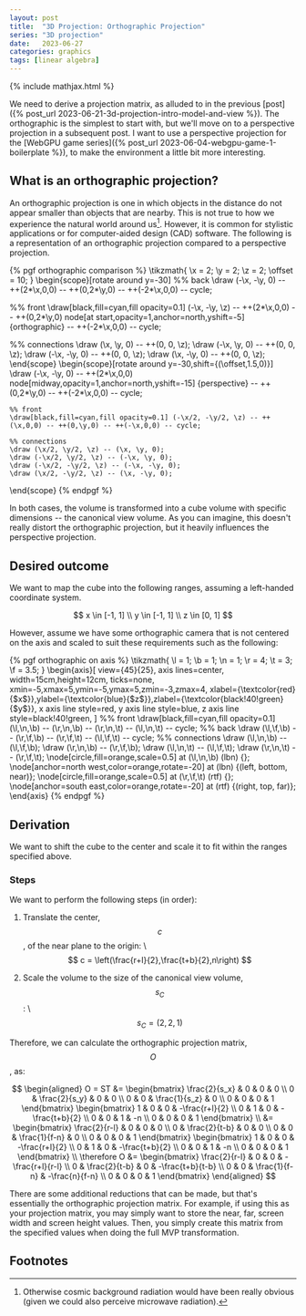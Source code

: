 ```yaml
---
layout: post
title:  "3D Projection: Orthographic Projection"
series: "3D projection"
date:   2023-06-27
categories: graphics
tags: [linear algebra]
---
```


{% include mathjax.html %}

We need to derive a projection matrix, as alluded to in the previous [post]({%
post_url 2023-06-21-3d-projection-intro-model-and-view %}). The orthographic is
the simplest to start with, but we'll move on to a perspective projection in a
subsequent post. I want to use a perspective projection for the [WebGPU game
series]({% post_url 2023-06-04-webgpu-game-1-boilerplate %}), to make the
environment a little bit more interesting.

## What is an orthographic projection?

An orthographic projection is one in which objects in the distance do not appear
smaller than objects that are nearby. This is not true to how we experience the
natural world around us[^1]. However, it is common for stylistic applications or
for computer-aided design (CAD) software. The following is a representation of
an orthographic projection compared to a perspective projection.

<div class="centered margin">
{% pgf orthographic comparison %}
  \tikzmath{
    \x = 2;
    \y = 2;
    \z = 2;
    \offset = 10;
  }
  \begin{scope}[rotate around y=-30]
  %% back
  \draw (-\x, -\y, 0) -- ++(2*\x,0,0) -- ++(0,2*\y,0) -- ++(-2*\x,0,0) -- cycle;

  %% front
  \draw[black,fill=cyan,fill opacity=0.1] (-\x, -\y, \z) -- ++(2*\x,0,0) -- ++(0,2*\y,0) node[at start,opacity=1,anchor=north,yshift=-5] {orthographic} -- ++(-2*\x,0,0) -- cycle;

  %% connections
  \draw (\x, \y, 0) -- ++(0, 0, \z);
  \draw (-\x, \y, 0) -- ++(0, 0, \z);
  \draw (-\x, -\y, 0) -- ++(0, 0, \z);
  \draw (\x, -\y, 0) -- ++(0, 0, \z);
  \end{scope}
  \begin{scope}[rotate around y=-30,shift={(\offset,1.5,0)}]
    \draw (-\x, -\y, 0) -- ++(2*\x,0,0) node[midway,opacity=1,anchor=north,yshift=-15] {perspective} -- ++(0,2*\y,0) -- ++(-2*\x,0,0) -- cycle;

    %% front
    \draw[black,fill=cyan,fill opacity=0.1] (-\x/2, -\y/2, \z) -- ++(\x,0,0) -- ++(0,\y,0) -- ++(-\x,0,0) -- cycle;

    %% connections
    \draw (\x/2, \y/2, \z) -- (\x, \y, 0);
    \draw (-\x/2, \y/2, \z) -- (-\x, \y, 0);
    \draw (-\x/2, -\y/2, \z) -- (-\x, -\y, 0);
    \draw (\x/2, -\y/2, \z) -- (\x, -\y, 0);
  \end{scope}
{% endpgf %}
</div>

In both cases, the volume is transformed into a cube volume with specific
dimensions -- the canonical view volume. As you can imagine, this doesn't really
distort the orthographic projection, but it heavily influences the perspective
projection.

## Desired outcome

We want to map the cube into the following ranges, assuming a left-handed
coordinate system.

$$
  x \in [-1, 1] \\
  y \in [-1, 1] \\
  z \in [0, 1]
$$

However, assume we have some orthographic camera that is not centered on the
axis and scaled to suit these requirements such as the following:

<div class="centered margin">
{% pgf orthographic on axis %}
  \tikzmath{
    \l = 1;
    \b = 1;
    \n = 1;
    \r = 4;
    \t = 3;
    \f = 3.5;
  }
  \begin{axis}[
    view={45}{25},
    axis lines=center,
    width=15cm,height=12cm,
    ticks=none,
    xmin=-5,xmax=5,ymin=-5,ymax=5,zmin=-3,zmax=4,
    xlabel={\textcolor{red}{$x$}},ylabel={\textcolor{blue}{$z$}},zlabel={\textcolor{black!40!green}{$y$}},
    x axis line style=red,
    y axis line style=blue,
    z axis line style=black!40!green,
  ]
  %% front
  \draw[black,fill=cyan,fill opacity=0.1] (\l,\n,\b) -- (\r,\n,\b) -- (\r,\n,\t) -- (\l,\n,\t) -- cycle;
  %% back
  \draw (\l,\f,\b) -- (\r,\f,\b) -- (\r,\f,\t) -- (\l,\f,\t) -- cycle;
  %% connections
  \draw (\l,\n,\b) -- (\l,\f,\b);
  \draw (\r,\n,\b) -- (\r,\f,\b);
  \draw (\l,\n,\t) -- (\l,\f,\t);
  \draw (\r,\n,\t) -- (\r,\f,\t);
  \node[circle,fill=orange,scale=0.5] at (\l,\n,\b) (lbn) {};
  \node[anchor=north west,color=orange,rotate=-20] at (lbn) {(left, bottom, near)};
  \node[circle,fill=orange,scale=0.5] at (\r,\f,\t) (rtf) {};
  \node[anchor=south east,color=orange,rotate=-20] at (rtf) {(right, top, far)};
  \end{axis}
{% endpgf %}
</div>

## Derivation

We want to shift the cube to the center and scale it to fit within the ranges
specified above.

### Steps

We want to perform the following steps (in order):

1. Translate the center, $$c$$, of the near plane to the origin: \\
   $$
   c = \left(\frac{r+l}{2},\frac{t+b}{2},n\right)
   $$

2. Scale the volume to the size of the canonical view volume, $$s_C$$: \\
   $$
   s_C = (2,2,1)
   $$

Therefore, we can calculate the orthographic projection matrix, $$O$$, as:

$$
\begin{aligned}
O = ST &=
\begin{bmatrix}
  \frac{2}{s_x} & 0 & 0 & 0 \\
  0 & \frac{2}{s_y} & 0 & 0 \\
  0 & 0 & \frac{1}{s_z} & 0 \\
  0 & 0 & 0 & 1
\end{bmatrix}
\begin{bmatrix}
  1 & 0 & 0 & -\frac{r+l}{2} \\
  0 & 1 & 0 & -\frac{t+b}{2} \\
  0 & 0 & 1 & -n \\
  0 & 0 & 0 & 1
\end{bmatrix} \\
&= \begin{bmatrix}
  \frac{2}{r-l} & 0 & 0 & 0 \\
  0 & \frac{2}{t-b} & 0 & 0 \\
  0 & 0 & \frac{1}{f-n} & 0 \\
  0 & 0 & 0 & 1
\end{bmatrix}
\begin{bmatrix}
  1 & 0 & 0 & -\frac{r+l}{2} \\
  0 & 1 & 0 & -\frac{t+b}{2} \\
  0 & 0 & 1 & -n \\
  0 & 0 & 0 & 1
\end{bmatrix} \\
\therefore O &= \begin{bmatrix}
  \frac{2}{r-l} & 0 & 0 & -\frac{r+l}{r-l} \\
  0 & \frac{2}{t-b} & 0 & -\frac{t+b}{t-b} \\
  0 & 0 & \frac{1}{f-n} & -\frac{n}{f-n} \\
  0 & 0 & 0 & 1
\end{bmatrix}
\end{aligned}
$$

There are some additional reductions that can be made, but that's essentially
the orthographic projection matrix. For example, if using this as your
projection matrix, you may simply want to store the near, far, screen width and
screen height values. Then, you simply create this matrix from the specified
values when doing the full MVP transformation.

## Footnotes

[^1]: Otherwise cosmic background radiation would have been really obvious (given we could also perceive microwave radiation).

